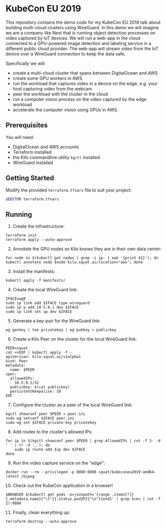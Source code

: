 # KubeCon EU 2019
This repository contains the demo code for my KubeCon EU 2019 talk about building multi-cloud clusters using WireGuard.
In this demo we will imagine we are a company like Nest that is running object detection processes on video captured by IoT devices.
We will run a web-app in the cloud connected to a GPU-powered image detection and labeling service in a different public cloud provider.
The web-app will stream video from the IoT device over a WireGuard connection to keep the data safe.

Specifically we will:
* create a multi-cloud cluster that spans between DigitalOcean and AWS
* create some GPU workers in AWS
* run the workload that captures video in a device on the edge, e.g. your host capturing video from the webcam
* peer the workload with the cluster in the cloud
* run a computer vision process on the video captured by the edge workload
* accelerate the computer vision using GPUs in AWS.

## Prerequisites
You will need:
* DigitalOcean and AWS accounts
* Terraform installed
* the Kilo commandline utility `kgctl` installed
* WireGuard installed

## Getting Started

Modify the provided `terraform.tfvars` file to suit your project:

```sh
$EDITOR terraform.tfvars
```

## Running

1. Create the infrastructure:
```shell
terraform init
terraform apply --auto-approve
```

2. Annotate the GPU nodes so Kilo knows they are in their own data center:
```shell
for node in $(kubectl get nodes | grep -i ip- | awk '{print $1}'); do kubectl annotate node $node kilo.squat.ai/location="aws"; done
```

3. Install the manifests:
```shell
kubectl apply -f manifests/
```

4. Create the local WireGuard link:
```shell
IFACE=wg0
sudo ip link add $IFACE type wireguard
sudo ip a add 10.5.0.1 dev $IFACE
sudo ip link set up dev $IFACE
```

5. Generate a key-pair for the WireGuard link:
```shell
wg genkey | tee privatekey | wg pubkey > publickey
```

6. Create a Kilo Peer on the cluster for the local WireGuard link:
```shell
PEER=squat
cat <<EOF | kubectl apply -f -
apiVersion: kilo.squat.ai/v1alpha1
kind: Peer
metadata:
  name: $PEER
spec:
  allowedIPs:
  - 10.5.0.1/32
  publicKey: $(cat publickey)
  persistentKeepalive: 10
EOF
```

7. Configure the cluster as a peer of the local WireGuard link:
```shell
kgctl showconf peer $PEER > peer.ini
sudo wg setconf $IFACE peer.ini
sudo wg set $IFACE private-key privatekey
```

8. Add routes to the cluster's allowed IPs:
```shell
for ip in $(kgctl showconf peer $PEER | grep AllowedIPs | cut -f 3- -d ' ' | tr -d ','); do
	sudo ip route add $ip dev $IFACE
done
```

9. Run the video capture service on the "edge":
```shell
docker run --rm --privileged -p 8080:8080 squat/kubeconeu2019:amd64-latest /mjpeg
```

10. Check out the KubeCon application in a browser!
```shell
$BROWSER $(kubectl get pods -o=jsonpath='{range .items[*]}{.metadata.name}{"\t"}{.status.podIP}{"\n"}{end}' | grep kceu | cut -f 2):8080
```

11. Finally, clean everything up:
```shell
terraform destroy --auto-approve
```
